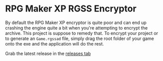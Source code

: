 # RPG Maker XP RGSS Encryptor

By default the RPG Maker XP encryptor is quite poor and can end up crashing the engine quite a bit when you're attempting to encrypt the archive. This project is suppose to remedy that. To encrypt your project or to generate an `Game.rgssad` file, simply drag the root folder of your game onto the exe and the application will do the rest.

Grab the latest release in the [releases tab](https://github.com/ogniK5377/RPGMakerXpEncryptor/releases)
